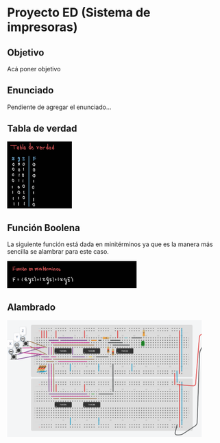 # Proyecto ED (Sistema de impresoras)

## Objetivo
Acá poner objetivo

## Enunciado
Pendiente de agregar el enunciado...

## Tabla de verdad
<img src="img/tablaDeVerdad.jpg" alt="Conexión de led" width="30%"> 

## Función Boolena
<p>La siguiente función está dada en minitérminos ya que es la manera más sencilla se alambrar para este caso.</p>
<img src="img/funcion.jpg" alt="Conexión de led" width="60%"> 

## Alambrado

<img src="img/alamabrado_proyecto.png" alt="Conexión de led" width="90%"> 